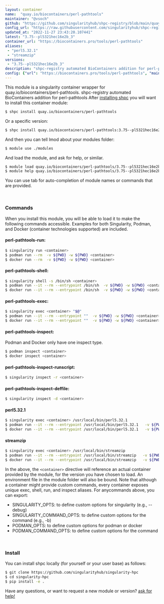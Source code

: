 ```yaml
---
layout: container
name:  "quay.io/biocontainers/perl-pathtools"
maintainer: "@vsoch"
github: "https://github.com/singularityhub/shpc-registry/blob/main/quay.io/biocontainers/perl-pathtools/container.yaml"
config_url: "https://raw.githubusercontent.com/singularityhub/shpc-registry/main/quay.io/biocontainers/perl-pathtools/container.yaml"
updated_at: "2022-11-27 23:43:20.107441"
latest: "3.75--pl5321hec16e2b_3"
container_url: "https://biocontainers.pro/tools/perl-pathtools"
aliases:
 - "perl5.32.1"
 - "streamzip"
versions:
 - "3.75--pl5321hec16e2b_3"
description: "shpc-registry automated BioContainers addition for perl-pathtools"
config: {"url": "https://biocontainers.pro/tools/perl-pathtools", "maintainer": "@vsoch", "description": "shpc-registry automated BioContainers addition for perl-pathtools", "latest": {"3.75--pl5321hec16e2b_3": "sha256:2e0631751c69f7bc0456e8450f556c4e703e14c8e19a73f523b94737e97639ea"}, "tags": {"3.75--pl5321hec16e2b_3": "sha256:2e0631751c69f7bc0456e8450f556c4e703e14c8e19a73f523b94737e97639ea"}, "docker": "quay.io/biocontainers/perl-pathtools", "aliases": {"perl5.32.1": "/usr/local/bin/perl5.32.1", "streamzip": "/usr/local/bin/streamzip"}}
---
```


This module is a singularity container wrapper for quay.io/biocontainers/perl-pathtools.
shpc-registry automated BioContainers addition for perl-pathtools
After [installing shpc](#install) you will want to install this container module:


```bash
$ shpc install quay.io/biocontainers/perl-pathtools
```

Or a specific version:

```bash
$ shpc install quay.io/biocontainers/perl-pathtools:3.75--pl5321hec16e2b_3
```

And then you can tell lmod about your modules folder:

```bash
$ module use ./modules
```

And load the module, and ask for help, or similar.

```bash
$ module load quay.io/biocontainers/perl-pathtools/3.75--pl5321hec16e2b_3
$ module help quay.io/biocontainers/perl-pathtools/3.75--pl5321hec16e2b_3
```

You can use tab for auto-completion of module names or commands that are provided.

<br>

### Commands

When you install this module, you will be able to load it to make the following commands accessible.
Examples for both Singularity, Podman, and Docker (container technologies supported) are included.

#### perl-pathtools-run:

```bash
$ singularity run <container>
$ podman run --rm  -v ${PWD} -w ${PWD} <container>
$ docker run --rm  -v ${PWD} -w ${PWD} <container>
```

#### perl-pathtools-shell:

```bash
$ singularity shell -s /bin/sh <container>
$ podman run --it --rm --entrypoint /bin/sh  -v ${PWD} -w ${PWD} <container>
$ docker run --it --rm --entrypoint /bin/sh  -v ${PWD} -w ${PWD} <container>
```

#### perl-pathtools-exec:

```bash
$ singularity exec <container> "$@"
$ podman run --it --rm --entrypoint ""  -v ${PWD} -w ${PWD} <container> "$@"
$ docker run --it --rm --entrypoint ""  -v ${PWD} -w ${PWD} <container> "$@"
```

#### perl-pathtools-inspect:

Podman and Docker only have one inspect type.

```bash
$ podman inspect <container>
$ docker inspect <container>
```

#### perl-pathtools-inspect-runscript:

```bash
$ singularity inspect -r <container>
```

#### perl-pathtools-inspect-deffile:

```bash
$ singularity inspect -d <container>
```


#### perl5.32.1

```bash
$ singularity exec <container> /usr/local/bin/perl5.32.1
$ podman run --it --rm --entrypoint /usr/local/bin/perl5.32.1   -v ${PWD} -w ${PWD} <container> -c " $@"
$ docker run --it --rm --entrypoint /usr/local/bin/perl5.32.1   -v ${PWD} -w ${PWD} <container> -c " $@"
```


#### streamzip

```bash
$ singularity exec <container> /usr/local/bin/streamzip
$ podman run --it --rm --entrypoint /usr/local/bin/streamzip   -v ${PWD} -w ${PWD} <container> -c " $@"
$ docker run --it --rm --entrypoint /usr/local/bin/streamzip   -v ${PWD} -w ${PWD} <container> -c " $@"
```



In the above, the `<container>` directive will reference an actual container provided
by the module, for the version you have chosen to load. An environment file in the
module folder will also be bound. Note that although a container
might provide custom commands, every container exposes unique exec, shell, run, and
inspect aliases. For anycommands above, you can export:

 - SINGULARITY_OPTS: to define custom options for singularity (e.g., --debug)
 - SINGULARITY_COMMAND_OPTS: to define custom options for the command (e.g., -b)
 - PODMAN_OPTS: to define custom options for podman or docker
 - PODMAN_COMMAND_OPTS: to define custom options for the command

<br>

### Install

You can install shpc locally (for yourself or your user base) as follows:

```bash
$ git clone https://github.com/singularityhub/singularity-hpc
$ cd singularity-hpc
$ pip install -e .
```

Have any questions, or want to request a new module or version? [ask for help!](https://github.com/singularityhub/singularity-hpc/issues)